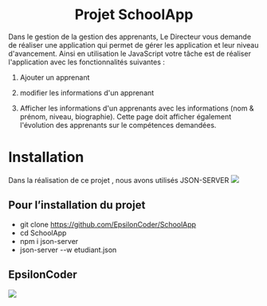 # <center> Projet  SchoolApp  </center>

Dans le gestion de la gestion des apprenants, Le Directeur vous demande de réaliser une application qui permet de gérer les application et leur niveau d'avancement. Ainsi en utilisation le JavaScript votre tâche est de réaliser l'application avec les fonctionnalités suivantes :

1.  Ajouter un apprenant
    
2.  modifier les informations d'un apprenant
    
3.  Afficher les informations d'un apprenants avec les informations (nom & prénom, niveau, biographie). Cette page doit afficher également l'évolution des apprenants sur le compétences demandées.


# Installation

Dans la réalisation de ce projet , nous avons utilisés JSON-SERVER 
<img src="https://i.ytimg.com/vi/xdxbbbm2aXU/maxresdefault.jpg"/>

## Pour l’installation du projet 
  - git clone  https://github.com/EpsilonCoder/SchoolApp
  - cd  SchoolApp
  - npm i json-server
  - json-server --w etudiant.json
  
  

## EpsilonCoder

<img src="https://i.pinimg.com/originals/c0/65/44/c06544f8d70fd69ff3bec5c14fdc2edc.gif" />
